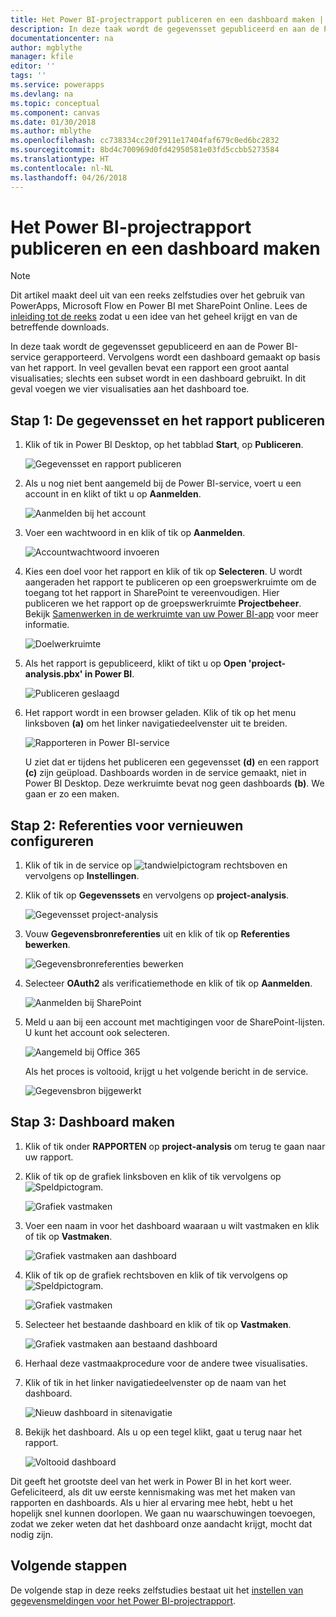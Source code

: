```yaml
---
title: Het Power BI-projectrapport publiceren en een dashboard maken | Microsoft Docs
description: In deze taak wordt de gegevensset gepubliceerd en aan de Power BI-service gerapporteerd. Vervolgens wordt een dashboard gemaakt op basis van het rapport.
documentationcenter: na
author: mgblythe
manager: kfile
editor: ''
tags: ''
ms.service: powerapps
ms.devlang: na
ms.topic: conceptual
ms.component: canvas
ms.date: 01/30/2018
ms.author: mblythe
ms.openlocfilehash: cc738334cc20f2911e17404faf679c0ed6bc2832
ms.sourcegitcommit: 8bd4c700969d0fd42950581e03fd5ccbb5273584
ms.translationtype: HT
ms.contentlocale: nl-NL
ms.lasthandoff: 04/26/2018
---
```

# <a name="publish-the-power-bi-project-report-and-create-a-dashboard"></a>Het Power BI-projectrapport publiceren en een dashboard maken
> [!NOTE]
> Dit artikel maakt deel uit van een reeks zelfstudies over het gebruik van PowerApps, Microsoft Flow en Power BI met SharePoint Online. Lees de [inleiding tot de reeks](sharepoint-scenario-intro.md) zodat u een idee van het geheel krijgt en van de betreffende downloads.

In deze taak wordt de gegevensset gepubliceerd en aan de Power BI-service gerapporteerd. Vervolgens wordt een dashboard gemaakt op basis van het rapport. In veel gevallen bevat een rapport een groot aantal visualisaties; slechts een subset wordt in een dashboard gebruikt. In dit geval voegen we vier visualisaties aan het dashboard toe.

## <a name="step-1-publish-the-dataset-and-report"></a>Stap 1: De gegevensset en het rapport publiceren
1. Klik of tik in Power BI Desktop, op het tabblad **Start**, op **Publiceren**.
   
    ![Gegevensset en rapport publiceren](./media/sharepoint-scenario-publish-report/06-01-01-publish.png)
2. Als u nog niet bent aangemeld bij de Power BI-service, voert u een account in en klikt of tikt u op **Aanmelden**.
   
    ![Aanmelden bij het account](./media/sharepoint-scenario-publish-report/06-01-02-account.png)
3. Voer een wachtwoord in en klik of tik op **Aanmelden**.
   
    ![Accountwachtwoord invoeren](./media/sharepoint-scenario-publish-report/06-01-03-password.png)
4. Kies een doel voor het rapport en klik of tik op **Selecteren**. U wordt aangeraden het rapport te publiceren op een groepswerkruimte om de toegang tot het rapport in SharePoint te vereenvoudigen. Hier publiceren we het rapport op de groepswerkruimte **Projectbeheer**. Bekijk [Samenwerken in de werkruimte van uw Power BI-app](https://docs.microsoft.com/power-bi/service-collaborate-power-bi-workspace) voor meer informatie.
   
    ![Doelwerkruimte](./media/sharepoint-scenario-publish-report/06-01-04-workspace.png)
5. Als het rapport is gepubliceerd, klikt of tikt u op **Open 'project-analysis.pbx' in Power BI**.
   
    ![Publiceren geslaagd](./media/sharepoint-scenario-publish-report/06-01-05-open-report.png)
6. Het rapport wordt in een browser geladen. Klik of tik op het menu linksboven **(a)** om het linker navigatiedeelvenster uit te breiden.
   
    ![Rapporteren in Power BI-service](./media/sharepoint-scenario-publish-report/06-01-06-service-report.png)
   
    U ziet dat er tijdens het publiceren een gegevensset **(d)** en een rapport **(c)** zijn geüpload. Dashboards worden in de service gemaakt, niet in Power BI Desktop. Deze werkruimte bevat nog geen dashboards **(b)**. We gaan er zo een maken.

## <a name="step-2-configure-credentials-for-refresh"></a>Stap 2: Referenties voor vernieuwen configureren
1. Klik of tik in de service op ![tandwielpictogram](./media/sharepoint-scenario-publish-report/icon-gear.png) rechtsboven en vervolgens op **Instellingen**.
2. Klik of tik op **Gegevenssets** en vervolgens op **project-analysis**.
   
    ![Gegevensset project-analysis](./media/sharepoint-scenario-publish-report/06-01-07-dataset.png)
3. Vouw **Gegevensbronreferenties** uit en klik of tik op **Referenties bewerken**.
   
    ![Gegevensbronreferenties bewerken](./media/sharepoint-scenario-publish-report/06-01-08-credentials.png)
4. Selecteer **OAuth2** als verificatiemethode en klik of tik op **Aanmelden**.
   
    ![Aanmelden bij SharePoint](./media/sharepoint-scenario-publish-report/06-01-09-sign-in.png)
5. Meld u aan bij een account met machtigingen voor de SharePoint-lijsten. U kunt het account ook selecteren.
   
    ![Aangemeld bij Office 365](./media/sharepoint-scenario-publish-report/06-01-10-account.png)
   
    Als het proces is voltooid, krijgt u het volgende bericht in de service.
   
    ![Gegevensbron bijgewerkt](./media/sharepoint-scenario-publish-report/06-01-11-updated.png)

## <a name="step-3-create-a-dashboard"></a>Stap 3: Dashboard maken

1. Klik of tik onder **RAPPORTEN** op **project-analysis** om terug te gaan naar uw rapport.

1. Klik of tik op de grafiek linksboven en klik of tik vervolgens op ![Speldpictogram](./media/sharepoint-scenario-publish-report/icon-pin.png).
   
    ![Grafiek vastmaken](./media/sharepoint-scenario-publish-report/06-01-12-pin-projected.png)
2. Voer een naam in voor het dashboard waaraan u wilt vastmaken en klik of tik op **Vastmaken**.
   
    ![Grafiek vastmaken aan dashboard](./media/sharepoint-scenario-publish-report/06-01-13-pin-new.png)
3. Klik of tik op de grafiek rechtsboven en klik of tik vervolgens op ![Speldpictogram](./media/sharepoint-scenario-publish-report/icon-pin.png).
   
    ![Grafiek vastmaken](./media/sharepoint-scenario-publish-report/06-01-14-pin-variance.png)
4. Selecteer het bestaande dashboard en klik of tik op **Vastmaken**.
   
    ![Grafiek vastmaken aan bestaand dashboard](./media/sharepoint-scenario-publish-report/06-01-15-pin-existing.png)

5. Herhaal deze vastmaakprocedure voor de andere twee visualisaties.

6. Klik of tik in het linker navigatiedeelvenster op de naam van het dashboard.
   
    ![Nieuw dashboard in sitenavigatie](./media/sharepoint-scenario-publish-report/06-01-16-dashboard-menu.png)

7. Bekijk het dashboard. Als u op een tegel klikt, gaat u terug naar het rapport.
   
    ![Voltooid dashboard](./media/sharepoint-scenario-publish-report/06-01-17-dashboard-completed.png)

Dit geeft het grootste deel van het werk in Power BI in het kort weer. Gefeliciteerd, als dit uw eerste kennismaking was met het maken van rapporten en dashboards. Als u hier al ervaring mee hebt, hebt u het hopelijk snel kunnen doorlopen. We gaan nu waarschuwingen toevoegen, zodat we zeker weten dat het dashboard onze aandacht krijgt, mocht dat nodig zijn.

## <a name="next-steps"></a>Volgende stappen
De volgende stap in deze reeks zelfstudies bestaat uit het [instellen van gegevensmeldingen voor het Power BI-projectrapport](sharepoint-scenario-alerts-flow.md).

